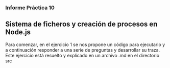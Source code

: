 ### Informe Práctica 10 
## Sistema de ficheros y creación de procesos en Node.js

Para comenzar, en el ejercicio 1 se nos propone un código para ejecutarlo y a continuación responder a una serie de preguntas y desarrollar su traza. Este ejercicio está resuelto y explicado en un archivo .md en el directorio src
